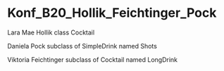 # Konf_B20_Hollik_Feichtinger_Pock
Lara Mae Hollik class Cocktail

Daniela Pock subclass of SimpleDrink named Shots

Viktoria Feichtinger subclass of Cocktail named LongDrink
